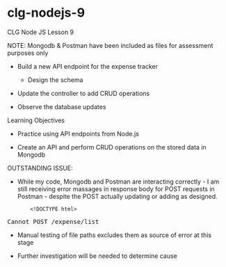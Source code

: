 # clg-nodejs-9 
CLG Node JS Lesson 9

NOTE: Mongodb & Postman have been included as files for assessment purposes only

*   Build a new API endpoint for the expense tracker

    *   Design the schema

*   Update the controller to add CRUD operations

*   Observe the database updates

Learning Objectives

*   Practice using API endpoints from Node.js

*   Create an API and perform CRUD operations on the stored data in Mongodb

OUTSTANDING ISSUE: 

*   While my code, Mongodb and Postman are interacting correctly - I am still receiving error massages in response body for POST requests in Postman - despite the POST actually updating or adding as designed.

            <!DOCTYPE html>
<html lang="en">
<head>
<meta charset="utf-8">
<title>Error</title>
</head>
<body>
<pre>Cannot POST /expense/list</pre>
</body>
</html>

*   Manual testing of file paths excludes them as source of error at this stage

*   Further investigation will be needed to determine cause




